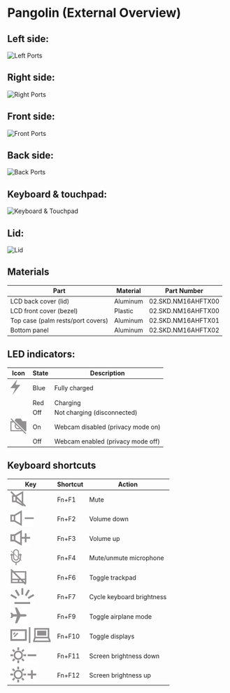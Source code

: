# Pangolin (External Overview)

## Left side:

![Left Ports](./img/ports-left.webp)

## Right side:

![Right Ports](./img/ports-right.webp)

## Front side:

![Front Ports](./img/ports-front.webp)

## Back side:

![Back Ports](./img/ports-back.webp)

## Keyboard & touchpad:

![Keyboard & Touchpad](./img/overview-top.webp)

## Lid:

![Lid](./img/overview-lid.webp)

## Materials

| Part                                 | Material | Part Number        |
|--------------------------------------|----------|--------------------|
| LCD back cover (lid)                 | Aluminum | 02.SKD.NM16AHFTX00 |
| LCD front cover (bezel)              | Plastic  | 02.SKD.NM16AHFTX00 |
| Top case (palm rests/port covers)    | Aluminum | 02.SKD.NM16AHFTX01 |
| Bottom panel                         | Aluminum | 02.SKD.NM16AHFTX02 |

## LED indicators:

| Icon                                    | State    | Description                       |
|-----------------------------------------|----------|-----------------------------------|
| ![Charging LED](./img/led-charging.svg) | Blue     | Fully charged                     |
|                                         | Red      | Charging                          |
|                                         | Off      | Not charging (disconnected)       |
| ![Webcam LED](./img/led-webcam.svg)     | On       | Webcam disabled (privacy mode on) |
|                                         | Off      | Webcam enabled (privacy mode off) |

## Keyboard shortcuts

| Key                         | Shortcut| Action                     |
|-----------------------------|---------|----------------------------|
| ![Fn-F1](./img/fn-f1.svg)   | Fn+F1   | Mute                       |
| ![Fn-F2](./img/fn-f2.svg)   | Fn+F2   | Volume down                |
| ![Fn-F3](./img/fn-f3.svg)   | Fn+F3   | Volume up                  |
| ![Fn-F4](./img/fn-f4.svg)   | Fn+F4   | Mute/unmute microphone     |
| ![Fn-F6](./img/fn-f6.svg)   | Fn+F6   | Toggle trackpad            |
| ![Fn-F7](./img/fn-f7.svg)   | Fn+F7   | Cycle keyboard brightness  |
| ![Fn-F9](./img/fn-f9.svg)   | Fn+F9   | Toggle airplane mode       |
| ![Fn-F10](./img/fn-f10.svg) | Fn+F10  | Toggle displays            |
| ![Fn-F11](./img/fn-f11.svg) | Fn+F11  | Screen brightness down     |
| ![Fn-F12](./img/fn-f12.svg) | Fn+F12  | Screen brightness up       |


